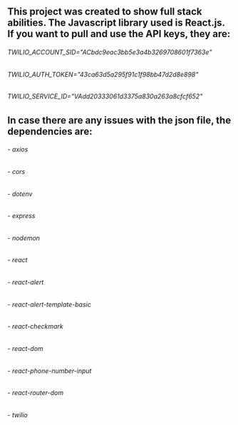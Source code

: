 ## This project was created to show full stack abilities. The Javascript library used is React.js. If you want to pull and use the API keys, they are:

###### TWILIO_ACCOUNT_SID="ACbdc9eac3bb5e3a4b3269708601f7363e"
###### TWILIO_AUTH_TOKEN="43ca63d5a295f91c1f98bb47d2d8e898"
###### TWILIO_SERVICE_ID="VAdd20333061d3375a830a263a8cfcf652"

## In case there are any issues with the json file, the dependencies are:

###### - axios
###### - cors
###### - dotenv
###### - express
###### - nodemon
###### - react
###### - react-alert
###### - react-alert-template-basic
###### - react-checkmark
###### - react-dom
###### - react-phone-number-input
###### - react-router-dom
###### - twilio
